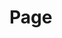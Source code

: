 <EuiPageHeader>
  <EuiPageHeaderSection>
    <EuiTitle @size="l">
      <h1>
        Page
      </h1>
    </EuiTitle>
  </EuiPageHeaderSection>
</EuiPageHeader>